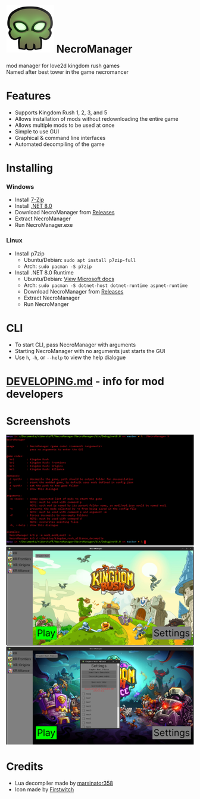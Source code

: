 # <img src="https://raw.githubusercontent.com/meow6969/NecroManager/master/NecroManager/img/icon.png" width="128"> NecroManager
  mod manager for love2d kingdom rush games  
  Named after best tower in the game necromancer

# Features 
 * Supports Kingdom Rush 1, 2, 3, and 5
 * Allows installation of mods without redownloading the entire game
 * Allows multiple mods to be used at once
 * Simple to use GUI
 * Graphical & command line interfaces
 * Automated decompiling of the game
# Installing

### Windows
 * Install [7-Zip](https://www.7-zip.org/a/7z2408-x64.exe)
 * Install [.NET 8.0](https://dotnet.microsoft.com/en-us/download/dotnet/thank-you/runtime-aspnetcore-8.0.8-windows-x64-installer)
 * Download NecroManager from [Releases](https://github.com/meow6969/NecroManager/releases)
 * Extract NecroManager
 * Run NecroManager.exe

### Linux
 * Install p7zip
   * Ubuntu/Debian: `sudo apt install p7zip-full` 
   * Arch: `sudo pacman -S p7zip`
 * Install .NET 8.0 Runtime
   * Ubuntu/Debian: [View Microsoft docs](https://learn.microsoft.com/en-us/dotnet/core/install/linux-debian#debian-12)
   * Arch: `sudo pacman -S dotnet-host dotnet-runtime aspnet-runtime`
   * Download NecroManager from [Releases](https://github.com/meow6969/NecroManager/releases)
   * Extract NecroManager
   * Run NecroManger

# CLI
 * To start CLI, pass NecroManager with arguments
 * Starting NecroManager with no arguments just starts the GUI
 * Use `h`, `-h`, or `--help` to view the help dialogue

# [DEVELOPING.md](https://github.com/meow6969/NecroManager/blob/master/DEVELOPING.md) - info for mod developers

# Screenshots
<img src="https://raw.githubusercontent.com/meow6969/NecroManager/master/screenshots/cli.png" alt="screenshot of CLI">
<img src="https://raw.githubusercontent.com/meow6969/NecroManager/master/screenshots/mainmenu.png" alt="screenshot of main menu">  
<img src="https://raw.githubusercontent.com/meow6969/NecroManager/master/screenshots/settingsmenu.png" alt="screenshot of settings menu">

# Credits
 * Lua decompiler made by [marsinator358](https://github.com/marsinator358/luajit-decompiler-v2)
 * Icon made by [Firstwitch](https://firstwitch.carrd.co/)